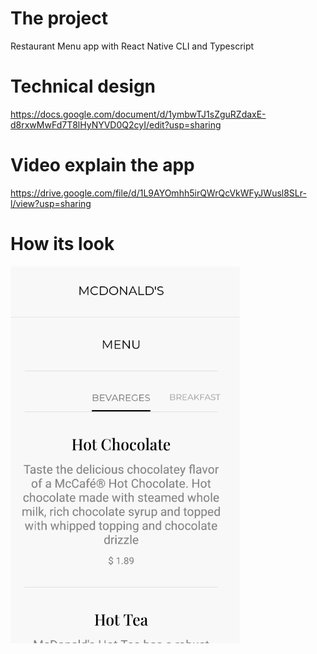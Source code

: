# The project
Restaurant Menu app with React Native CLI and Typescript

# Technical design
https://docs.google.com/document/d/1ymbwTJ1sZguRZdaxE-d8rxwMwFd7T8lHyNYVD0Q2cyI/edit?usp=sharing

# Video explain the app
https://drive.google.com/file/d/1L9AYOmhh5irQWrQcVkWFyJWusl8SLr-l/view?usp=sharing

# How its look
![Screenshots](screen.gif)
